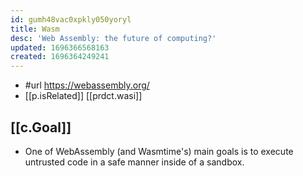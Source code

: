 ```yaml
---
id: gumh48vac0xpkly050yoryl
title: Wasm
desc: 'Web Assembly: the future of computing?'
updated: 1696366568163
created: 1696364249241
---
```


- #url https://webassembly.org/
- [[p.isRelated]] [[prdct.wasi]]

## [[c.Goal]]

- One of WebAssembly (and Wasmtime's) main goals is to execute untrusted code in a safe manner inside of a sandbox.